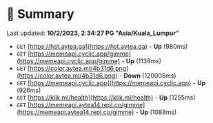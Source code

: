 # 📖 Summary
Last updated: **10/2/2023, 2:34:27 PG "Asia/Kuala_Lumpur"**

- `GET` [https://hst.aytea.ga](https://hst.aytea.ga) - **Up** (980ms)
- `GET` [https://memeapi.cyclic.app/gimme](https://memeapi.cyclic.app/gimme) - **Up** (1138ms)
- `GET` [https://color.aytea.ml/4b31d6.png](https://color.aytea.ml/4b31d6.png) - **Down** (120005ms)
- `GET` [https://memeapi.cyclic.app](https://memeapi.cyclic.app) - **Up** (926ms)
- `GET` [https://klik.ml/health](https://klik.ml/health) - **Up** (1255ms)
- `GET` [https://memeapi.aytea14.repl.co/gimme](https://memeapi.aytea14.repl.co/gimme) - **Up** (1088ms)
